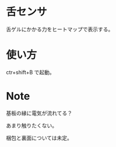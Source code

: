 # 舌センサ
 
舌ゲルにかかる力をヒートマップで表示する。

# 使い方
 
ctr+shift+B で起動。

# Note
 
基板の縁に電気が流れてる？

あまり触りたくない。

梱包と裏面については未定。